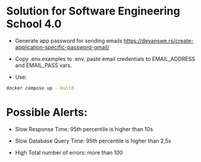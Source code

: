 # Solution for Software Engineering School 4.0

- Generate app password for sending emails 
https://devanswe.rs/create-application-specific-password-gmail/

- Copy .env.examples to .env, paste email credentials to EMAIL_ADDRESS and EMAIL_PASS vars.

- Use:

```sh 
docker compose up --build 
```

# Possible Alerts: 

- Slow Response Time: 95th percentile is higher than 10s 

- Slow Database Query Time: 95th percentile is higher than 2,5s 

- High Total number of errors: more than 100

